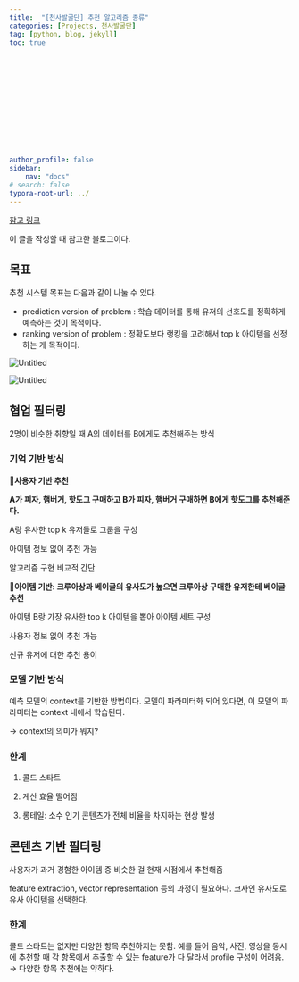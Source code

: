 ```yaml
---
title:  "[천사발굴단] 추천 알고리즘 종류"
categories: [Projects, 천사발굴단]
tag: [python, blog, jekyll]
toc: true














author_profile: false
sidebar:
    nav: "docs"
# search: false
typora-root-url: ../
---
```





[참고 링크](https://velog.io/@jochedda/%EC%B6%94%EC%B2%9C-%EC%8B%9C%EC%8A%A4%ED%85%9C-%EC%B6%94%EC%B2%9C-%EC%95%8C%EA%B3%A0%EB%A6%AC%EC%A6%98-%EC%A2%85%EB%A5%98)

이 글을 작성할 때 참고한 블로그이다. 

## 목표

추천 시스템 목표는 다음과 같이 나눌 수 있다. 

- prediction version of problem : 학습 데이터를 통해 유저의 선호도를 정확하게 예측하는 것이 목적이다.
- ranking version of problem : 정확도보다 랭킹을 고려해서 top k 아이템을 선정하는 게 목적이다.

![Untitled](%5B%E1%84%8E%E1%85%A5%E1%86%AB%E1%84%89%E1%85%A1%E1%84%87%E1%85%A1%E1%86%AF%E1%84%80%E1%85%AE%E1%86%AF%E1%84%83%E1%85%A1%E1%86%AB%5D%20%E1%84%8E%E1%85%AE%E1%84%8E%E1%85%A5%E1%86%AB%20%E1%84%8B%E1%85%A1%E1%86%AF%E1%84%80%E1%85%A9%E1%84%85%E1%85%B5%E1%84%8C%E1%85%B3%E1%86%B7%20%E1%84%8C%E1%85%A9%E1%86%BC%E1%84%85%E1%85%B2%20b92af7d8242d41dfa85194ede94facba/Untitled.png)

![Untitled](%5B%E1%84%8E%E1%85%A5%E1%86%AB%E1%84%89%E1%85%A1%E1%84%87%E1%85%A1%E1%86%AF%E1%84%80%E1%85%AE%E1%86%AF%E1%84%83%E1%85%A1%E1%86%AB%5D%20%E1%84%8E%E1%85%AE%E1%84%8E%E1%85%A5%E1%86%AB%20%E1%84%8B%E1%85%A1%E1%86%AF%E1%84%80%E1%85%A9%E1%84%85%E1%85%B5%E1%84%8C%E1%85%B3%E1%86%B7%20%E1%84%8C%E1%85%A9%E1%86%BC%E1%84%85%E1%85%B2%20b92af7d8242d41dfa85194ede94facba/Untitled%201.png)

## 협업 필터링

2명이 비슷한 취향일 때 A의 데이터를 B에게도 추천해주는 방식 

### 기억 기반 방식

🐻**사용자 기반 추천**

**A가 피자, 햄버거, 핫도그 구매하고 B가 피자, 햄버거 구매하면 B에게 핫도그를 추천해준다.**

A랑 유사한 top k 유저들로 그룹을 구성

아이템 정보 없이 추천 가능

알고리즘 구현 비교적 간단 

🐻**아이템 기반: 크루아상과 베이글의 유사도가 높으면 크루아상 구매한 유저한테 베이글 추천**

아이템 B랑 가장 유사한 top k 아이템을 뽑아 아이템 세트 구성

사용자 정보 없이 추천 가능

신규 유저에 대한 추천 용이

### 모델 기반 방식

예측 모델의 context를 기반한 방법이다. 모델이 파라미터화 되어 있다면, 이 모델의 파라미터는 context 내에서 학습된다. 

→ context의 의미가 뭐지? 

### 한계

1) 콜드 스타트

2) 계산 효율 떨어짐

3) 롱테일: 소수 인기 콘텐츠가 전체 비율을 차지하는 현상 발생 

## 콘텐츠 기반 필터링

사용자가 과거 경험한 아이템 중 비슷한 걸 현재 시점에서 추천해줌

feature extraction, vector representation 등의 과정이 필요하다. 코사인 유사도로 유사 아이템을 선택한다. 

### 한계

콜드 스타트는 없지만 다양한 항목 추천하지는 못함. 예를 들어 음악, 사진, 영상을 동시에 추천할 때 각 항목에서 추출할 수 있는 feature가 다 달라서 profile 구성이 어려움. → 다양한 항목 추천에는 약하다.
